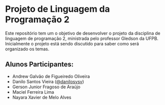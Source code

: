 # Projeto de Linguagem da Programação 2
Este repositório tem um o objetivo de desenvolver o projeto da disciplina de linguagem de programação 2, ministrada pelo professor Gledson da UFPB. Inicialmente o projeto está sendo discutido para saber como será organizado os temas.

## Alunos Participantes:
- Andrew Galvão de Figueiredo Oliveira
- Danilo Santos Vieira ([@danilosvsv](https://github.com/Danilosvsv))
- Gerson Junior Fragoso de Araújo
- Maciel Ferreira Lima
- Nayara Xavier de Melo Alves
